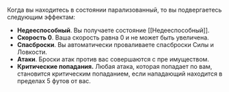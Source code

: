 Когда вы находитесь в состоянии парализованный, то вы подвергаетесь следующим эффектам: 
* **Недееспособный**. Вы получаете состояние [[Недееспособный]]. 
* **Скорость 0**. Ваша скорость равна 0 и не может быть увеличена. 
* **Спасброски**. Вы автоматически проваливаете спасброски Силы и Ловкости. 
* **Атаки**. Броски атак против вас совершаются с пре имуществом. 
* **Критические попадания.** Любая атака, которая попадает по вам, становится критическим попаданием, если нападающий находится в пределах 5 футов от вас.